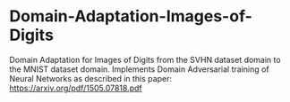 # Domain-Adaptation-Images-of-Digits
Domain Adaptation for Images of Digits from the SVHN dataset domain to the MNIST dataset domain.
Implements Domain Adversarial training of Neural Networks as described in this paper: https://arxiv.org/pdf/1505.07818.pdf

